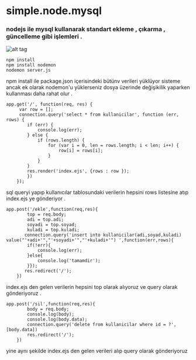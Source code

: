 # simple.node.mysql 
### nodejs ile mysql kullanarak standart ekleme , çıkarma , güncelleme gibi işlemleri .
![alt tag](http://s28.postimg.org/q7zi4puu5/localhost.png)

```
npm install
npm install nodemon 
nodemon server.js 
```
npm install ile package.json içerisindeki bütünv verileri yüklüyor sisteme ancak ek olarak nodemon'u yüklerseniz dosya üzerinde değişikilik yaparken kullanması daha rahat olur . 
```
app.get('/', function(req, res) {
     var row = [];
     connection.query('select * from kullanicilar', function (err, rows) {
        if (err) {
            console.log(err);
        } else {
            if (rows.length) {
                for (var i = 0, len = rows.length; i < len; i++) {
                    row[i] = rows[i];
                }  
            }
        }
        res.render('index.ejs', {rows : row });
        })
    });
```
sql queryi yapıp kullanıcılar tablosundaki verilerin hepsini rows listesine atıp index.ejs ye gönderiyor . 

```
app.post('/ekle',function(req,res){
        top = req.body;
        adi = top.adi;
        soyadi = top.soyad;
        kuladi = top.kuladi;
       connection.query('insert into kullanicilar(adi,soyad,kuladi) value("'+adi+'","'+soyadi+'","'+kuladi+'") ',function(err,rows){
        if(!err){
            console.log(err);
        }else{
            console.log('tamamdir');
        }});
       res.redirect('/');
    })
```
index.ejs den gelen verilerin hepsini top olarak alıyoruz ve query olarak gönderiyoruz . 

```
app.post('/sil',function(req,res){
        body = req.body;
        console.log(body);
        console.log(body.data);
        connection.query('delete from kullanicilar where id = ?',[body.data])
        res.redirect('/');
    })

```
yine aynı şekilde index.ejs den gelen verileri alıp query olarak gönderiyoruz 
